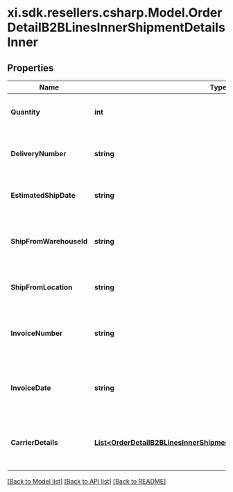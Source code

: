 # xi.sdk.resellers.csharp.Model.OrderDetailB2BLinesInnerShipmentDetailsInner

## Properties

Name | Type | Description | Notes
------------ | ------------- | ------------- | -------------
**Quantity** | **int** | The quantity shipped of the line item. | [optional] 
**DeliveryNumber** | **string** | The actual date of delivery of the line item. | [optional] 
**EstimatedShipDate** | **string** | The date the line item is expected to be shipped. | [optional] 
**ShipFromWarehouseId** | **string** | The ID of the warehouse the product will ship from. | [optional] 
**ShipFromLocation** | **string** | The city and state the line item ships from. | [optional] 
**InvoiceNumber** | **string** | The Ingram Micro invoice number for the line item. | [optional] 
**InvoiceDate** | **string** | The date the IngramMicro invoice was created for the line item. | [optional] 
**CarrierDetails** | [**List&lt;OrderDetailB2BLinesInnerShipmentDetailsInnerCarrierDetailsInner&gt;**](OrderDetailB2BLinesInnerShipmentDetailsInnerCarrierDetailsInner.md) | The shipment carrier details for the line item. | [optional] 

[[Back to Model list]](../README.md#documentation-for-models) [[Back to API list]](../README.md#documentation-for-api-endpoints) [[Back to README]](../README.md)

